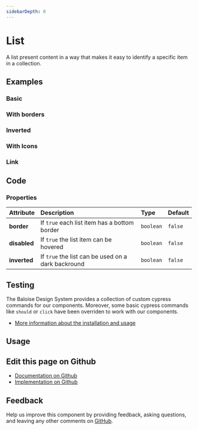 ```yaml
---
sidebarDepth: 0
---
```


# List


<!-- START: human documentation top -->

A list present content in a way that makes it easy to identify a specific item in a collection.

<!-- END: human documentation top -->

<ClientOnly><docs-component-tabs></docs-component-tabs></ClientOnly>


## Examples

### Basic

<ClientOnly><docs-demo-bal-list-65></docs-demo-bal-list-65></ClientOnly>


### With borders

<ClientOnly><docs-demo-bal-list-66></docs-demo-bal-list-66></ClientOnly>


### Inverted

<ClientOnly><docs-demo-bal-list-67></docs-demo-bal-list-67></ClientOnly>


### With Icons

<ClientOnly><docs-demo-bal-list-68></docs-demo-bal-list-68></ClientOnly>


### Link

<ClientOnly><docs-demo-bal-list-69></docs-demo-bal-list-69></ClientOnly>



## Code



### Properties


| Attribute    | Description                                        | Type                 | Default            |
| :----------- | :------------------------------------------------- | :------------------- | :----------------- |
| **border**   | If `true` each list item has a bottom border       | <code>boolean</code> | <code>false</code> |
| **disabled** | If `true` the list item can be hovered             | <code>boolean</code> | <code>false</code> |
| **inverted** | If `true` the list can be used on a dark backround | <code>boolean</code> | <code>false</code> |

## Testing

The Baloise Design System provides a collection of custom cypress commands for our components. Moreover, some basic cypress commands like `should` or `click` have been overriden to work with our components.

- [More information about the installation and usage](/components/tooling/testing.html)

## Usage

<!-- START: human documentation usage -->

<!-- END: human documentation usage -->



## Edit this page on Github

* [Documentation on Github](https://github.com/baloise/design-system/blob/master/docs/src/components/components/bal-list.md)
* [Implementation on Github](https://github.com/baloise/design-system/blob/master/packages/components/src/components/bal-list)

## Feedback

Help us improve this component by providing feedback, asking questions, and leaving any other comments on [GitHub](https://github.com/baloise/design-system/issues/new).

